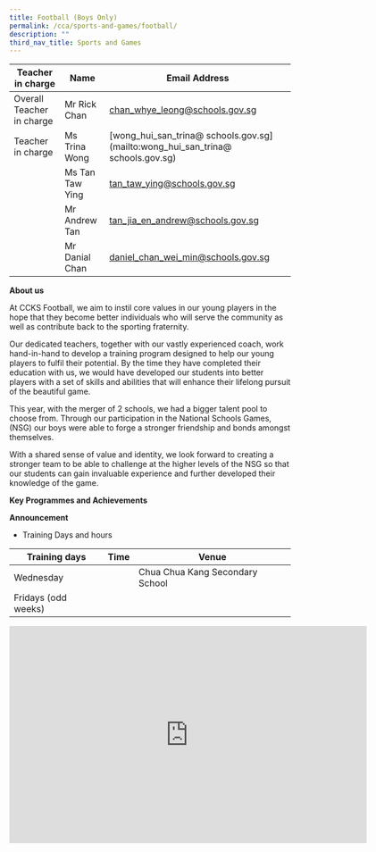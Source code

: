 ```yaml
---
title: Football (Boys Only)
permalink: /cca/sports-and-games/football/
description: ""
third_nav_title: Sports and Games
---
```

| Teacher in charge	| Name 	| Email Address 	|
|---	|---	|---	|
| Overall Teacher in charge	| Mr Rick Chan	| [chan_whye_leong@schools.gov.sg](mailto:chan_whye_leong@schools.gov.sg)	|
| Teacher in charge	| Ms Trina Wong	| [wong_hui_san_trina@ schools.gov.sg](mailto:wong_hui_san_trina@ schools.gov.sg)	|
| 	| Ms Tan Taw Ying	| [tan_taw_ying@schools.gov.sg](mailto:tan_taw_ying@schools.gov.sg)	|
| 	| Mr Andrew Tan	| [tan_jia_en_andrew@schools.gov.sg](mailto:tan_jia_en_andrew@schools.gov.sg)	|
| 	| Mr Danial Chan	| [daniel_chan_wei_min@schools.gov.sg](mailto:daniel_chan_wei_min@schools.gov.sg)	|


**About us**

At CCKS Football, we aim to instil core values in our young players in the hope that they become better individuals who will serve the community as well as contribute back to the sporting fraternity.

Our dedicated teachers, together with our vastly experienced coach, work hand-in-hand to develop a training program designed to help our young players to fulfil their potential. By the time they have completed their education with us, we would have developed our students into better players with a set of skills and abilities that will enhance their lifelong pursuit of the beautiful game.

This year, with the merger of 2 schools, we had a bigger talent pool to choose from.  Through our participation in the National Schools Games, (NSG) our boys were able to forge a stronger friendship and bonds amongst themselves. 

With a shared sense of value and identity, we look forward to creating a stronger team to be able to challenge at the higher levels of the NSG so that our students can gain invaluable experience and further developed their knowledge of the game.



**Key Programmes and Achievements**



**Announcement** 

* Training Days and hours

|Training days	| Time	| Venue	|
|---	|---	|---	|
| Wednesday	|  | Chua Chua Kang Secondary School 	|
| Fridays (odd weeks)	| 	|	|


<iframe src="https://docs.google.com/presentation/d/e/2PACX-1vTswhAyG49Qd56hdiS_Lyk9fmTxGswEtNWT_EDFFLU1vSvmhbcZnTmvZ4IFxkJEfA/embed?start=true&amp;loop=true&amp;delayms=3000" frameborder="0" width="640" height="389" allowfullscreen="true"></iframe>
